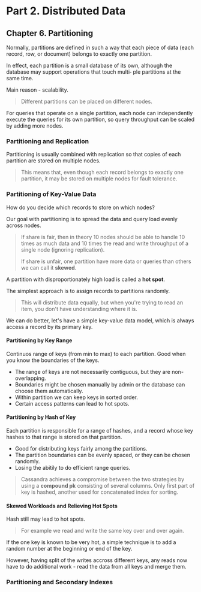 # Part 2. Distributed Data

## Chapter 6. Partitioning

Normally, partitions are defined in such a way that each piece of data (each record, row, or document) belongs to exactly one partition.

 In effect, each partition is a small database of its own, although the database may support operations that touch multi‐ ple partitions at the same time.

 Main reason - scalability.
 > Different partitions can be placed on different nodes. 

For queries that operate on a single partition, each node can independently execute the queries for its own partition, so query throughput can be scaled by adding more nodes.

### Partitioning and Replication 

Partitioning is usually combined with replication so that copies of each partition are stored 
on multiple nodes.
> This means that, even though each record belongs to exactly one partition, it may be stored on multiple nodes for fault tolerance. 

### Partitioning of Key-Value Data 

How do you decide which records to store on which nodes?

Our goal with partitioning is to spread the data and query load evenly across nodes. 
> If share is fair, then in theory 10 nodes should be able to handle 10 times as much data 
and 10 times the read and write throughput of a single node (ignoring replication).
>
> If share is unfair, one partition have more data or queries than others we can call it 
**skewed**. 

A partition with disproportionately high load is called a **hot spot**. 

The simplest approach is to assign records to partitions randomly.
> This will distribute data equally, but when you're trying to read an item, you 
don't have understanding where it is.

We can do better, let's have a simple key-value data model, which is always access 
a record by its primary key.

#### Partitioning by Key Range 

Continuos range of keys (from min to max) to each partition. Good when you know 
the boundaries of the keys.

- The range of keys are not necessarily contiguous, but they are non-overlapping.
- Boundaries might be chosen manually by admin or the database can choose them automatically. 
- Within partition we can keep keys in sorted order. 
- Certain access patterns can lead to hot spots. 

#### Partitioning by Hash of Key 

Each partition is responsible for a range of hashes, and a record whose key hashes to that range is stored on that partition. 

- Good for distributing keys fairly among the partitions.
- The partition boundaries can be evenly spaced, or they can be chosen randomly.
- Losing the abitily to do efficient range queries.
> Cassandra achieves a compromise between the two strategies by using a **compound pk** consisting
of several columns. Only first part of key is hashed, another used for concatenated index for sorting. 

#### Skewed Workloads and Relieving Hot Spots 

Hash still may lead to hot spots.
> For example we read and write the same key over and over again. 

If the one key is known to be very hot, a simple technique is to add a random number 
at the beginning or end of the key.

However, having split of the writes accross different keys, any reads now have to 
do additional work - read the data from all keys and merge them.

### Partitioning and Secondary Indexes

